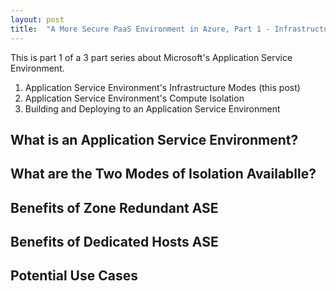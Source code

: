 ```yaml
---
layout: post
title:  "A More Secure PaaS Environment in Azure, Part 1 - Infrastructure Modes"
---
```


This is part 1 of a 3 part series about Microsoft's Application Service Environment.

1. Application Service Environment's Infrastructure Modes (this post)
2. Application Service Environment's Compute Isolation
3. Building and Deploying to an Application Service Environment

## What is an Application Service Environment?

## What are the Two Modes of Isolation Availablle?

## Benefits of Zone Redundant ASE

## Benefits of Dedicated Hosts ASE

## Potential Use Cases

